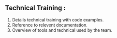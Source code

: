 ## Technical Training :
1. Details technical training with code examples.
2. Reference to relevent documentation.
3. Overview of tools and technical used by the team.
